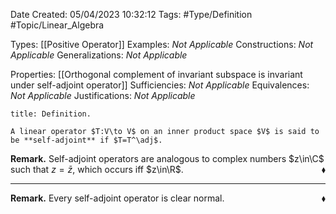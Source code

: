 <div class="topSpace"></div>

Date Created: 05/04/2023 10:32:12
Tags: #Type/Definition #Topic/Linear_Algebra

Types: [[Positive Operator]]
Examples: _Not Applicable_
Constructions: _Not Applicable_
Generalizations: _Not Applicable_

Properties: [[Orthogonal complement of invariant subspace is invariant under self-adjoint operator]]
Sufficiencies: _Not Applicable_
Equivalences: _Not Applicable_
Justifications: _Not Applicable_

``` ad-Definition
title: Definition.

A linear operator $T:V\to V$ on an inner product space $V$ is said to be **self-adjoint** if $T=T^\adj$.

```

**Remark.** Self-adjoint operators are analogous to complex numbers $z\in\C$ such that $z=\bar{z}$, which occurs iff $z\in\R$.<span style="float:right;">$\blacklozenge$</span>

---

**Remark.** Every self-adjoint operator is clear normal.<span style="float:right;">$\blacklozenge$</span>
